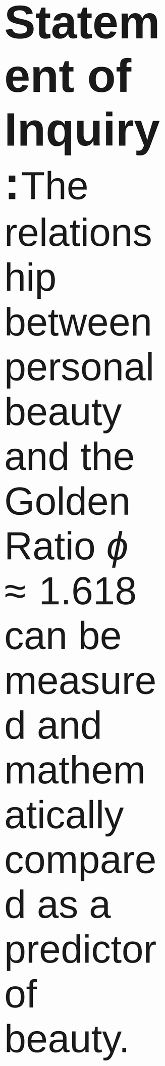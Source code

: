 
<!--<style>@import url(https://cdn.rawgit.com/dreampulse/computer-modern-web-font/master/font/Sans/cmun-sans.css);</style>-->
<span style='@import url(https://cdn.rawgit.com/dreampulse/computer-modern-web-font/master/font/Sans/cmun-sans.css); font-size: 148px; font-family: "Computer Modern Sans", sans-serif;'>**Statement of Inquiry:**</span>
<span style='@import url(https://cdn.rawgit.com/dreampulse/computer-modern-web-font/master/font/Sans/cmun-sans.css); font-size: 124px; font-family: "Computer Modern Sans", sans-serif;'>The relationship between personal beauty and the Golden Ratio $\phi \approx 1.618$ can be measured and mathematically compared as a predictor of beauty.</span>

